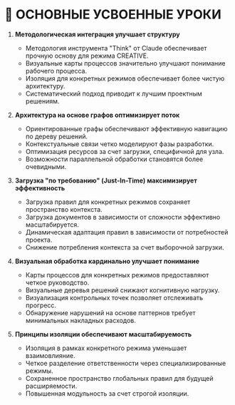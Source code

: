 # 📝 ОСНОВНЫЕ УСВОЕННЫЕ УРОКИ

1.  **Методологическая интеграция улучшает структуру**
    -   Методология инструмента "Think" от Claude обеспечивает прочную основу для режима CREATIVE.
    -   Визуальные карты процессов значительно улучшают понимание рабочего процесса.
    -   Изоляция для конкретных режимов обеспечивает более чистую архитектуру.
    -   Систематический подход приводит к лучшим проектным решениям.

2.  **Архитектура на основе графов оптимизирует поток**
    -   Ориентированные графы обеспечивают эффективную навигацию по дереву решений.
    -   Контекстуальные связи четко моделируют фазы разработки.
    -   Оптимизация ресурсов за счет загрузки, специфичной для узла.
    -   Возможности параллельной обработки становятся более очевидными.

3.  **Загрузка "по требованию" (Just-In-Time) максимизирует эффективность**
    -   Загрузка правил для конкретных режимов сохраняет пространство контекста.
    -   Загрузка документов в зависимости от сложности эффективно масштабируется.
    -   Динамическая адаптация правил в зависимости от потребностей проекта.
    -   Снижение потребления контекста за счет выборочной загрузки.

4.  **Визуальная обработка кардинально улучшает понимание**
    -   Карты процессов для конкретных режимов предоставляют четкое руководство.
    -   Визуальные деревья решений снижают когнитивную нагрузку.
    -   Визуализация контрольных точек позволяет отслеживать прогресс.
    -   Обнаружение нарушений на основе паттернов требует минимальных накладных расходов.

5.  **Принципы изоляции обеспечивают масштабируемость**
    -   Изоляция в рамках конкретного режима уменьшает взаимовлияние.
    -   Четкое разделение ответственности через специализированные режимы.
    -   Сохраненное пространство глобальных правил для будущей расширяемости.
    -   Повышенная модульность за счет строгой изоляции.
